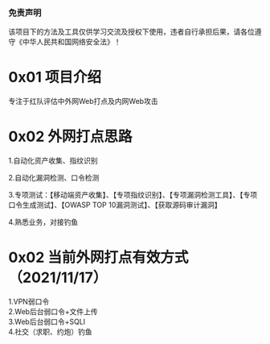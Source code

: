 ### 免责声明
该项目下的方法及工具仅供学习交流及授权下使用，违者自行承担后果，请各位遵守《中华人民共和国网络安全法》！

# 0x01 项目介绍
专注于红队评估中外网Web打点及内网Web攻击

# 0x02 外网打点思路
1.自动化资产收集、指纹识别  

2.自动化漏洞检测、口令检测  

3.专项测试：【移动端资产收集】、【专项指纹识别】、【专项漏洞检测工具】、【专项口令生成测试】、【OWASP TOP 10漏洞测试】、【获取源码审计漏洞】  

4.熟悉业务，对接钓鱼


# 0x02 当前外网打点有效方式（2021/11/17）
1.VPN弱⼝令  
2.Web后台弱口令+⽂件上传  
3.Web后台弱口令+SQLI  
4.社交（求职、约炮）钓鱼
